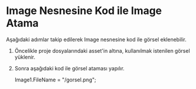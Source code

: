 # Image Nesnesine Kod ile Image Atama

Aşağıdaki adımlar takip edilerek Image nesnesine kod ile görsel eklenebilir.

1.  Öncelikle proje dosyalarındaki asset'in altına, kullanılmak istenilen görsel yüklenir.

2. Sonra aşağıdaki kod ile görsel ataması yapılır.

	Image1.FileName = "/gorsel.png";